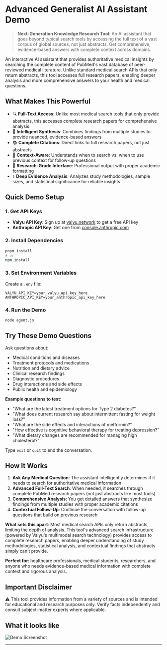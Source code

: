 # Advanced Generalist AI Assistant Demo

> **Next-Generation Knowledge Research Tool**: An AI assistant that goes beyond typical search tools by accessing the full text of a vast corpus of global sources, not just abstracts. Get comprehensive, evidence-based answers with complete context across domains.

An interactive AI assistant that provides authoritative medical insights by searching the complete content of PubMed's vast database of peer-reviewed medical literature. Unlike standard medical search APIs that only return abstracts, this tool accesses full research papers, enabling deeper analysis and more comprehensive answers to your health and medical questions.

## What Makes This Powerful

- 🔍 **Full-Text Access**: Unlike most medical search tools that only provide abstracts, this accesses complete research papers for comprehensive analysis
- 💬 **Intelligent Synthesis**: Combines findings from multiple studies to provide nuanced, evidence-based answers
- 📚 **Complete Citations**: Direct links to full research papers, not just abstracts
- 🎯 **Context-Aware**: Understands when to search vs. when to use previous context for follow-up questions
- 🎨 **Research-Grade Interface**: Professional output with proper academic formatting
- ⚕️ **Deep Evidence Analysis**: Analyzes study methodologies, sample sizes, and statistical significance for reliable insights

## Quick Demo Setup

### 1. Get API Keys

- **Valyu API Key**: Sign up at [valyu.network](https://platform.valyu.network) to get a free API key
- **Anthropic API Key**: Get one from [console.anthropic.com](https://console.anthropic.com)

### 2. Install Dependencies

```bash
pnpm install
# or
npm install
```

### 3. Set Environment Variables

Create a `.env` file:

```env
VALYU_API_KEY=your_valyu_api_key_here
ANTHROPIC_API_KEY=your_anthropic_api_key_here
```

### 4. Run the Demo

```bash
node agent.js
```

## Try These Demo Questions

Ask questions about:
- Medical conditions and diseases
- Treatment protocols and medications
- Nutrition and dietary advice
- Clinical research findings
- Diagnostic procedures
- Drug interactions and side effects
- Public health and epidemiology

**Example questions to test:**
- "What are the latest treatment options for Type 2 diabetes?"
- "What does current research say about intermittent fasting for weight loss?"
- "What are the side effects and interactions of metformin?"
- "How effective is cognitive behavioral therapy for treating depression?"
- "What dietary changes are recommended for managing high cholesterol?"

Type `exit` or `quit` to end the conversation.

## How It Works

1. **Ask Any Medical Question**: The assistant intelligently determines if it needs to search for authoritative medical information
2. **Advanced Full-Text Search**: When needed, it searches through complete PubMed research papers (not just abstracts like most tools)
3. **Comprehensive Analysis**: You get detailed answers that synthesize findings from multiple studies with proper academic citations
4. **Contextual Follow-Up**: Continue the conversation with follow-up questions that build on previous research

**What sets this apart**: Most medical search APIs only return abstracts, limiting the depth of analysis. This tool's advanced search infrastructure (powered by Valyu's multimodal search technology) provides access to complete research papers, enabling deeper understanding of study methodologies, statistical analysis, and contextual findings that abstracts simply can't provide.

**Perfect for**: healthcare professionals, medical students, researchers, and anyone who needs evidence-based medical information with complete context and rigorous analysis.

## Important Disclaimer

⚠️ This tool provides information from a variety of sources and is intended for educational and research purposes only. Verify facts independently and consult subject-matter experts where applicable.

## What it looks like
![Demo Screenshot](assets/example.png)

---